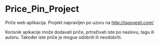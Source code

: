 # Price_Pin_Project

Priče web aplikacija.
Projekt napravljen po uzoru na http://ispovesti.com/

Korisnik apikacije može dodavati priče, prtraživati iste po naslovu, tagu ili autoru. 
Također iste priče je mogue odobriti ili neodobriti.
